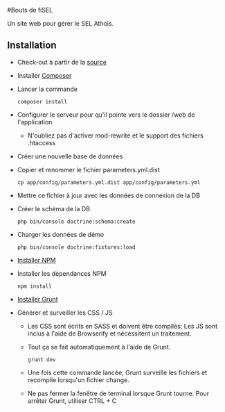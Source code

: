 #Bouts de fiSEL

Un site web pour gérer le SEL Athois.

## Installation

- Check-out à partir de la [source](https://github.com/manuszep/SEL-Website.git)
- Installer [Composer](https://getcomposer.org/doc/00-intro.md#installation-linux-unix-osx)
- Lancer la commande

    ```
    composer install
    ```

- Configurer le serveur pour qu'il pointe vers le dossier /web de l'application
    - N'oubliez pas d'activer mod-rewrite et le support des fichiers .htaccess
- Créer une nouvelle base de données
- Copier et renommer le fichier parameters.yml.dist

    ```
    cp app/config/parameters.yml.dist app/config/parameters.yml
    ```
    
- Mettre ce fichier à jour avec les données de connexion de la DB
- Créer le schéma de la DB

    ```
    php bin/console doctrine:schema:create
    ```
    
- Charger les données de démo

    ```
    php bin/console doctrine:fixtures:load
    ```
    
- [Installer NPM](https://docs.npmjs.com/cli/install)
- Installer les dépendances NPM

    ```
    npm install
    ```
    
- [Installer Grunt](http://gruntjs.com/installing-grunt)
- Générer et surveiller les CSS / JS
    - Les CSS sont écrits en SASS et doivent être compilés; Les JS sont inclus à l'aide de Browserify et nécéssitent un traitement.
    - Tout ça se fait automatiquement à l'aide de Grunt.
    
        ```
        grunt dev
        ```
    
    - Une fois cette commande lancée, Grunt surveille les fichiers et recompile lorsqu'un fichier change.
    - Ne pas fermer la fenêtre de terminal lorsque Grunt tourne. Pour arrêter Grunt, utiliser CTRL + C
